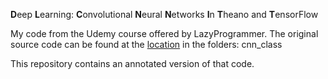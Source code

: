 **D**eep **L**earning: **C**onvolutional **N**eural **N**etworks **I**n **T**heano and **T**ensorFlow

My code from the Udemy course offered by LazyProgrammer. The original source code can be found at the
[location](https://github.com/lazyprogrammer/machine_learning_examples) in the folders:
    cnn_class

This repository contains an annotated version of that code.
